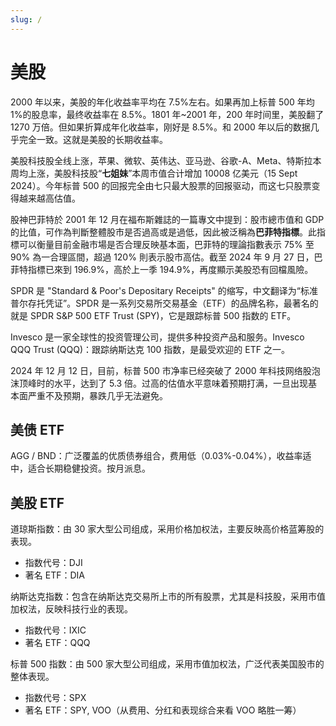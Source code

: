 ```yaml
---
slug: /
---
```


# 美股

2000 年以来，美股的年化收益率平均在 7.5%左右。如果再加上标普 500 年均 1%的股息率，最终收益率在 8.5%。1801 年~2001 年，200 年时间里，美股翻了 1270 万倍。但如果折算成年化收益率，刚好是 8.5%。和 2000 年以后的数据几乎完全一致。这就是美股的长期收益率。

美股科技股全线上涨，苹果、微软、英伟达、亚马逊、谷歌-A、Meta、特斯拉本周均上涨，美股科技股“**七姐妹**”本周市值合计增加 10008 亿美元（15 Sept 2024）。今年标普 500 的回报完全由七只最大股票的回报驱动，而这七只股票变得越来越高估值。

股神巴菲特於 2001 年 12 月在福布斯雜誌的一篇專文中提到：股市總市值和 GDP 的比值，可作為判斷整體股市是否過高或是過低，因此被泛稱為**巴菲特指標**。此指標可以衡量目前金融市場是否合理反映基本面，巴菲特的理論指數表示 75% 至 90% 為一合理區間，超過 120% 則表示股市高估。截至 2024 年 9 月 27 日，巴菲特指標已來到 196.9%，高於上一季 194.9%，再度顯示美股恐有回檔風險。

SPDR 是 "Standard & Poor's Depositary Receipts" 的缩写，中文翻译为“标准普尔存托凭证”。SPDR 是一系列交易所交易基金（ETF）的品牌名称，最著名的就是 SPDR S&P 500 ETF Trust (SPY)，它是跟踪标普 500 指数的 ETF。

Invesco 是一家全球性的投资管理公司，提供多种投资产品和服务。Invesco QQQ Trust (QQQ)：跟踪纳斯达克 100 指数，是最受欢迎的 ETF 之一。

2024 年 12 月 12 日，目前，标普 500 市净率已经突破了 2000 年科技网络股泡沫顶峰时的水平，达到了 5.3 倍。过高的估值水平意味着预期打满，一旦出现基本面严重不及预期，暴跌几乎无法避免。

## 美债 ETF

AGG / BND：广泛覆盖的优质债券组合，费用低（0.03%-0.04%），收益率适中，适合长期稳健投资。按月派息。

## 美股 ETF

道琼斯指数：由 30 家大型公司组成，采用价格加权法，主要反映高价格蓝筹股的表现。

- 指数代号：DJI
- 著名 ETF：DIA

纳斯达克指数：包含在纳斯达克交易所上市的所有股票，尤其是科技股，采用市值加权法，反映科技行业的表现。

- 指数代号：IXIC
- 著名 ETF：QQQ

标普 500 指数：由 500 家大型公司组成，采用市值加权法，广泛代表美国股市的整体表现。

- 指数代号：SPX
- 著名 ETF：SPY, VOO（从费用、分红和表现综合来看 VOO 略胜一筹）
